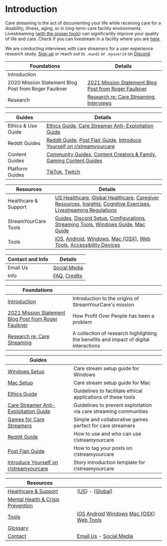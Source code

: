 # Introduction
Care streaming is the act of documenting your life while receiving care for a disability, illness, aging, or in long-term-care facility environments. Livestreaming ([with the proper tools](FEATURES.md)) can significantly improve your quality of life and care. Check if you can livestream in a facility where you are [here](healthcare/livestreaming/README.md).

We are conducting interviews with care streamers for a user experience research study. [Sign up](https://forms.gle/84jCDNmTMQyeATMo6) or reach out to ```.mundi``` or ```.myuserid``` on [Discord](https://discord.gg/vUMkT9mxzf).


| **Foundations**                                      | **Details**                                                                                            |
| ---------------------------------------------------- | ------------------------------------------------------------------------------------------------------ |
| Introduction                                         |                                                                                                        |
| 2020 Mission Statement Blog Post from Roger Faulkner | [2021 Mission Statement Blog Post from Roger Faulkner](introduction/mission2.md)                        |
| Research                                             | [Research re: Care Streaming](introduction/research.md), [Interviews](introduction/interviews/README.md) |

|**Guides**|**Details**|
|---|---|
|Ethics & Use Guide|[Ethics Guide](useandethics/ETHICS.md), [Care Streamer Anti-Exploitation Guide](useandethics/ANTIEXPLOIT.md)|
|Reddit Guides|[Reddit Guide](reddit/REDDIT1.md), [Post Flair Guide](reddit/FLAIR.md), [Introduce Yourself on r/streamyourcare](reddit/INTRO2.md)|
|Content Guides|[Community Guides](content/community.md), [Content Creators & Family](content/creators.md), [Gaming Content Guides](content/gaming.md)|
|Platform Guides|[TikTok](content/platforms/tiktok/README.md), [Twitch](content/platforms/twitch/README.md)|

|**Resources**|**Details**|
|---|---|
|Healthcare & Support|[US Healthcare](healthcare/ushealthcare/README.md), [Global Healthcare](healthcare/globalhealthcare/README.md), [Caregiver Resources](healthcare/caregivers/README.md), [Insights](healthcare/caregivers/insights/README.md), [Cognitive Exercises](healthcare/caregivers/tools/cognitive.md), [Livestreaming Regulations](healthcare/livestreaming/README.md)|
|StreamYourCare Tools|[Guides](tools/syc/streaming.md), [Discord Setup](tools/syc/guides/discord.md), [Configurations](tools/syc/guides/configs.md), [Streaming Tools](tools/syc/guides/streaming.md), [Windows Guide](tools/syc/guides/WINDOWS.md), [Mac Guide](tools/syc/guides/MAC.md)|
|Tools|[iOS](tools/ios/README.md), [Android](tools/android//README.md), [Windows](tools/windows/README.md), [Mac (OSX)](tools/osx/README.md), [Web Tools](tools/web/README.md), [Accessibility Devices](tools/devices/README.md)|

|**Contact and Info**|**Details**|
|---|---|
|Email Us|[Social Media](contact/SOCIAL.md)|
|Info|[FAQ](FAQ.md), [Credits](CREDITS.md)|




| **Foundations** | |
| --- | --- |
| [Introduction](introduction/README.md) | Introduction to the origins of StreamYourCare's mission |
| [2021 Mission Statement Blog Post from Roger Faulkner](introduction/mission2.md) | How Profit Over People has been a problem |    
| [Research re: Care Streaming](introduction/research.md) | A collection of research highlighting the benefits and impact of digital interactions |

| **Guides** |  |
| --- | --- |
| [Windows Setup](tools/syc/guides/WINDOWS.md) | Care stream setup guide for Windows |
| [Mac Setup](docs/tools/syc/guides/MAC.md) | Care stream setup guide for Mac |
| [Ethics Guide](useandethics/ETHICS.md) | Guidelines to facilitate ethical applications of these tools |
| [Care Streamer Anti-Exploitation Guide](useandethics/ANTIEXPLOIT.md) | Guidelines to prevent exploitation via care streaming communities |
| [Games for Care Streamers](tools/syc/GAMES.md) | Simple and collaborative games perfect for care streamers |
| [Reddit Guide](reddit/REDDIT1.md) | How to use and who can use r/streamyourcare |
| [Post Flair Guide](reddit/FLAIR.md) | How to tag your posts on r/streamyourcare |
| [Introduce Yourself on r/streamyourcare](reddit/INTRO2.md) | Story introduction template for r/streamyourcare |


| **Resources** |  |
| --- | --- |
| [Healthcare & Support](healthcare/README.md) | ([US](healthcare/ushealthcare/README.md)) - ([Global](healthcare/globalhealthcare/README.md)) |
| [Mental Health & Crisis Prevention](healthcare/support/README.md) |  |
| [Tools](tools/README.md) | [iOS](tools/ios/README.md) [Android](tools/android/README.md) [Windows](tools/windows/README.md) [Mac (OSX)](tools/osx/README.md) [Web Tools](tools/web/README.md)|
| [Glossary](GLOSSARY.md) |  |
| [Contact](contact/README.md) | [Email Us](contact/EMAILUS.md) - [Social Media](contact/SOCIAL.md) |
